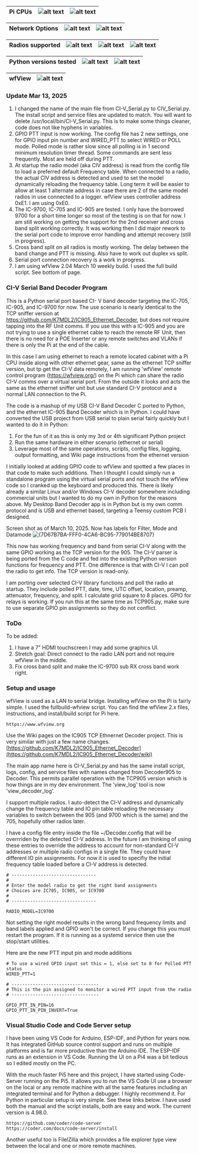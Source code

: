 | Pi CPUs | ![alt text][Pi5B] | ![alt text][Pi4B] |    
| --- | --- | --- |

| Network Options | ![alt text][POE++] | ![alt text][VLAN] |
| --- | --- | --- |

| Radios supported | ![alt text][IC-905] | ![alt text][IC-705] | ![alt text][IC-9700] |
| --- | --- | --- | --- |

| Python versions tested | ![alt text][Python311] | ![alt text][Python312] |
| --- | --- | --- |

| wfView | ![alt text][wfView] |
| --- | --- |

[Pi5B]: https://img.shields.io/badge/-Pi%205B-purple "Pi 5B"
[Pi4B]: https://img.shields.io/badge/-Pi%204B-green "Pi 4B"
[Pi3B]: https://img.shields.io/badge/-Pi%203B-orange "Pi 3B"
[IC-905]: https://img.shields.io/badge/-IC--905-cyan "IC-905"
[IC-705]: https://img.shields.io/badge/-IC--705-cyan "IC-705"
[IC-9700]: https://img.shields.io/badge/-IC--9700-cyan "IC-9700"
[Python311]: https://img.shields.io/badge/-Python%203.11-red "Python311"
[Python312]: https://img.shields.io/badge/-Python%203.12-red "Python312"
[POE++]: https://img.shields.io/badge/-POE++-yellow "POE++"
[VLAN]: https://img.shields.io/badge/-VLAN-blue "VLAN"
[wfView]: https://img.shields.io/badge/-wfView%202.04-purple "wfView"

### Update Mar 13, 2025
1. I changed the name of the main file from CI-V_Serial.py to CIV_Serial.py. The install script and service files are updated to match.  You will want to delete /usr/local/bin/CI-V_Serial.py.  This is to make some things cleaner, code does not like hyphens in variables.
2. GPIO PTT input is now working.  The config file has 2 new settings, one for GPIO input pin number and WIRED_PTT to select WIRED or POLL mode. Polled mode is rather slow since all polling is in 1 second minimum resolution timer thread. Some commands are sent less frequently.  Most are held off during PTT.
3. At startup the radio model (aka CIV address) is read from the config file to load a preferred default Frequency table.  When connected to a radio, the actual CIV address is detected and used to set the model dynamically reloading the frequency table.  Long term it will be easier to allow at least 1 alternate address in case there are 2 of the same model radios in use connected to a logger.  wfView uses controller address 0xE1.  I am using 0xE0.
4. The IC-9700, IC-705 and IC-905 are tested.  I only have the borrowed 9700 for a short time longer so most of the testing is on that for now.  I am still working on getting the support for the 2nd receiver and cross band split working correctly.  It was working then I did major rework to the serial port code to improve error handling and attempt recovery (still in progress).
5. Cross band split on all radios is mostly working. The delay between the band change and PTT is missing.  Also have to work out duplex vs split.
6. Serial port connection recovery is a work in progress.
7. I am using wfView 2.04 March 10 weekly build.  I used the full build script. See bottom of page.

### CI-V Serial Band Decoder Program

This is a Python serial port based CI- V band decoder targeting the IC-705, IC-905, and IC-9700 for now.  The use scenario is nearly identical to the TCP sniffer version at https://github.com/K7MDL2/IC905_Ethernet_Decoder, but does not require tapping into the RF Unit comms.  If you use this with a IC-905 and you are not trying to use a single ethernet cable to reach the remote RF Unit, then there is no need for a POE Inserter or any remote switches and VLANs if there is only the Pi at the end of the cable.

In this case I am using ethernet to reach a remote located cabinet with a Pi CPU inside along with other ethernet gear, same as the ethernet TCP sniffer version, but tp get the CI-V data remotely, I am running 'wfView' remote control program (https://wfview.org/) on the Pi which can share the radio CI-V comms over a virtual serial port. From the outside it looks and acts the same as the ethernet sniffer unit but use standard CI-V protocol and a normal LAN connection to the Pi.

The code is a mashup of my USB CI-V Band Decoder C ported to Python, and the ethernet IC-905 Band Decoder which is in Python.  I could have converted the USB project from USB serial to plain serial fairly quickly but I wanted to do it in Python:
1. For the fun of it as this is only my 3rd or 4th significant Python project
2. Run the same hardware in either scenario (ethernet or serial) 
3. Leverage most of the same operations, scripts, config files, logging, output formatting, and Wiki page instructions from the ethernet version

I initially looked at adding GPIO code to wfView and spotted a few places in that code to make such additions.  Then I thought I could simply run a standalone program using the virtual serial ports and not touch the wfView code so I cranked up the keyboard and produced this.  There is likely already a similar Linux and/or Windows CI-V decoder somewhere including commercial units but I wanted to do my own in Python for the reasons above.   My Desktop Band Decoder app is in Python but is my own comm protocol and is USB and ethernet based, targeting a Teensy custom PCB I designed.

Screen shot as of March 10, 2025.  Now has labels for Filter, Mode and Datamode
![{7D67B7BA-FFF0-4CA6-BC95-779014BE8707}](https://github.com/user-attachments/assets/e27a474d-1b84-4575-8a4e-aa2391595cb9)

This now has working frequency and band from serial CI-V along with the same GPIO working as the TCP version for the 905.  The CI-V parser is being ported from the C code and fed into the existing Python version functions for frequency and PTT.  One difference is that with CI-V I can poll the radio to get info.  The TCP version is read-only.  

I am porting over selected CI-V library functions and poll the radio at startup.  They include polled PTT, date, time, UTC offset, location, preamp, attenuator, frequency, and split.  I calculate grid square to 8 places.  GPIO for relays is working.   If you run this at the same time as TCP905.py, make sure to use separate GPIO pin assignments so they do not conflict.

### ToDo

To be added: 
1. I have a 7" HDMI touchscreen I may add some graphics UI.
2. Stretch goal: Direct connect to the radio LAN port and not require wfView in the middle.
3. Fix cross band split and make the IC-9700 sub RX cross band work right.  

### Setup and usage

wfView is used as a LAN to serial bridge. Installing wfView on the Pi is fairly simple.  I used the fullbuild-wfview script.  You can find the wfView 2.x files, instructions, and install/build script for Pi here.
   
    https://www.wfview.org
Use the Wiki pages on the IC905 TCP Ethnernet Decoder project.  This is very similar with just a few name changes.
[https://github.com/K7MDL2/IC905_Ethernet_Decoder](https://github.com/K7MDL2/IC905_Ethernet_Decoder/wiki)

The main app name here is CI-V_Serial.py and has the same install script, logs, config, and service files with names changed from Decoder905 to Decoder. 
 This permits parallel operation with the TCP905 version which is how things are in my dev environment.  The 'view_log' tool is now 'view_decoder_log'.

I support multiple radios.  I auto-detect the CI-V address and dynamically change the frequency table and IO pin table reloading the necessary variables to switch between the 905 (and 9700 which is the same) and the 705, hopefully other radios later.  

I have a config file entry inside the file ~/Decoder.config that will be overrriden by the detected CI-V address.  In the future I am thinking of using these entries to override the address to account for non-standard CI-V addresses or multiple radio configs in a single file. They could have different IO pin assignments. For now it is used to specifiy the initial frequency table loaded before a CI-V address is detected.

    # --------------------------------
    # 
    # Enter the model radio to get the right band assignments
    # Choices are IC705, IC905, or IC9700
    #
    # --------------------------------

    RADIO_MODEL=IC9700

Not setting the right model results in the wrong band frequency limits and band labels applied and GPIO won't be correct.   If you change this you must restart the program.  If it is running as a systemd service then use the stop/start utilities.

Here are the new PTT input pin and mode additions

    # To use a wired GPIO input set this = 1, else set to 0 for Polled PTT status
    WIRED_PTT=1

    # ---------------------------------
    # This is the pin assigned to monitor a wired PTT input from the radio
    # ---------------------------------

    GPIO_PTT_IN_PIN=16
    GPIO_PTT_IN_PIN_INVERT=True


### Visual Studio Code and Code Server setup

I have been using VS Code for Arduino, ESP-IDF, and Python for years now.  It has integrated GitHub source control support and runs on multiple platforms and is far more productive than the Arduino IDE.  The ESP-IDF runs as an extension in VS Code.  Running the UI on a Pi4 was a bit tedious so I edited mostly on the PC.  

With the much faster Pi5 here and this project, I have started using Code-Server running on the Pi5.  It allows you to run the VS Code UI use a browser on the local or any remote machine with all the same features including an integrated terminal and for Python a debugger.  I highly recommend it. For Python in particular setup is very simple.  See these links below.  I have used both the manual and the script installs, both are easy and work.  The current version is 4.98.0.

    https://github.com/coder/code-server
    https://coder.com/docs/code-server/install

Another useful too is FilelZilla which provides a file explorer type view between the local and one or more remote machines.
